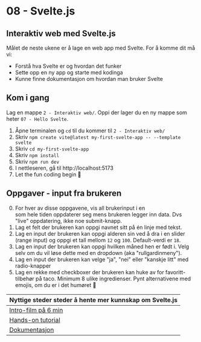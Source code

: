 # 08 - Svelte.js

## Interaktiv web med Svelte.js

Målet de neste ukene er å lage en web app med Svelte. For å komme dit må vi:

- Forstå hva Svelte er og hvordan det funker
- Sette opp en ny app og starte med kodinga
- Kunne finne dokumentasjon om hvordan man bruker Svelte

## Kom i gang

Lag en mappe `2 - Interaktiv web/`. Oppi der lager du en ny mappe som heter `07 - Hello Svelte`.

1. Åpne terminalen og `cd` til du kommer til `2 - Interaktiv web/`
2. Skriv `npm create vite@latest my-first-svelte-app -- --template svelte`
3. Skriv `cd my-first-svelte-app`
4. Skriv `npm install`
5. Skriv `npm run dev`
6. I nettleseren, gå til http://localhost:5173
7. Let the fun coding begin 🙌

## Oppgaver - input fra brukeren

0. For hver av disse oppgavene, vis all brukerinput i en <div> som hele tiden oppdaterer seg mens brukeren legger inn data. Dvs "live" oppdatering, ikke noe submit-knapp.
1. Lag et felt der brukeren kan oppgi navnet sitt på én linje med tekst.
2. Lag en input der brukeren kan oppgi alderen sin ved å dra i en slider (range input) og oppgi et tall mellom `12` og `100`. Default-verdi er `18`.
3. Lag en input der brukeren kan oppgi hvilken måned hen er født i. Velg selv om du vil løse dette med en dropdown (aka "rullgardinmeny").
4. Lag en input der brukeren kan velge "ja", "nei" eller "kanskje litt" med radio-knapper
5. Lag en rekke med checkboxer der brukeren kan huke av for favoritt-tilbehør på taco. Minimum 8 ulike ingredienser. Pynt alternativene med emojis, om du er i det humøret 🥳


|Nyttige steder steder å hente mer kunnskap om Svelte.js|
|----|
|[Intro-film på 6 min](https://www.youtube.com/watch?v=zojEMeQGGHs&t=44s)|
|[Hands-on tutorial](https://learn.svelte.dev/tutorial/welcome-to-svelte)|
|[Dokumentasjon](https://svelte.dev/docs/introduction)|
